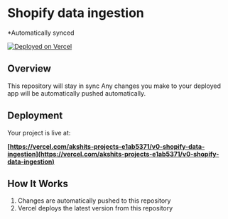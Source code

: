 # Shopify data ingestion

*Automatically synced 

[![Deployed on Vercel](https://img.shields.io/badge/Deployed%20on-Vercel-black?style=for-the-badge&logo=vercel)](https://vercel.com/akshits-projects-e1ab5371/v0-shopify-data-ingestion)

## Overview

This repository will stay in sync 
Any changes you make to your deployed app will be automatically pushed automatically.

## Deployment

Your project is live at:

**[https://vercel.com/akshits-projects-e1ab5371/v0-shopify-data-ingestion](https://vercel.com/akshits-projects-e1ab5371/v0-shopify-data-ingestion)**

## How It Works

1. Changes are automatically pushed to this repository
2. Vercel deploys the latest version from this repository

